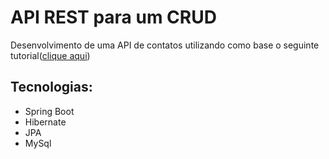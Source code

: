 # API REST para um CRUD
Desenvolvimento de uma API de contatos utilizando como base o seguinte tutorial([clique aqui](https://www.oracle.com/br/technical-resources/articles/dsl/crud-rest-sb2-hibernate.html))

## Tecnologias:
* Spring Boot
* Hibernate
* JPA
* MySql
